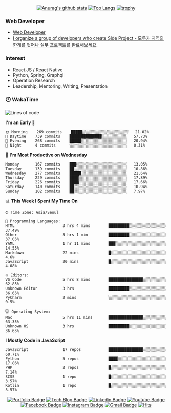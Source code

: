 <div align=center>

[![Anurag's github stats](https://github-readme-stats.vercel.app/api?username=sgd122&show_icons=true)](https://github.com/anuraghazra/github-readme-stats)
[![Top Langs](https://github-readme-stats.vercel.app/api/top-langs/?username=sgd122)](https://github.com/anuraghazra/github-readme-stats)
[![trophy](https://github-profile-trophy.vercel.app/?username=sgd122&theme=juicyfresh)](https://github.com/ryo-ma/github-profile-trophy)
</div>

### Web Developer
- [Web Developer](https://sgd122.github.io/)
- [I organize a group of developers who create Side Project - 모두가 지역의 한계를 벗어나 실무 프로젝트를 완료해보세요](https://dnd.ac/).

### Interest
- React.JS / React Native
- Python, Spring, Graphql
- Operation Research
- Leadership, Mentoring, Writing, Presentation


### 🕙 WakaTime
<!--START_SECTION:waka-->
![Lines of code](https://img.shields.io/badge/From%20Hello%20World%20I%27ve%20Written-1.3%20million%20lines%20of%20code-blue)

**I'm an Early 🐤** 

```text
🌞 Morning    269 commits    █████░░░░░░░░░░░░░░░░░░░░   21.02% 
🌆 Daytime    739 commits    ██████████████░░░░░░░░░░░   57.73% 
🌃 Evening    268 commits    █████░░░░░░░░░░░░░░░░░░░░   20.94% 
🌙 Night      4 commits      ░░░░░░░░░░░░░░░░░░░░░░░░░   0.31%

```
📅 **I'm Most Productive on Wednesday** 

```text
Monday       167 commits    ███░░░░░░░░░░░░░░░░░░░░░░   13.05% 
Tuesday      139 commits    ██░░░░░░░░░░░░░░░░░░░░░░░   10.86% 
Wednesday    277 commits    █████░░░░░░░░░░░░░░░░░░░░   21.64% 
Thursday     229 commits    ████░░░░░░░░░░░░░░░░░░░░░   17.89% 
Friday       226 commits    ████░░░░░░░░░░░░░░░░░░░░░   17.66% 
Saturday     140 commits    ██░░░░░░░░░░░░░░░░░░░░░░░   10.94% 
Sunday       102 commits    ██░░░░░░░░░░░░░░░░░░░░░░░   7.97%

```


📊 **This Week I Spent My Time On** 

```text
⌚︎ Time Zone: Asia/Seoul

💬 Programming Languages: 
HTML                     3 hrs 4 mins        █████████░░░░░░░░░░░░░░░░   37.49% 
Other                    3 hrs 1 min         █████████░░░░░░░░░░░░░░░░   37.05% 
YAML                     1 hr 11 mins        ███░░░░░░░░░░░░░░░░░░░░░░   14.55% 
Markdown                 22 mins             █░░░░░░░░░░░░░░░░░░░░░░░░   4.6% 
JavaScript               20 mins             █░░░░░░░░░░░░░░░░░░░░░░░░   4.08%

🔥 Editors: 
VS Code                  5 hrs 8 mins        ███████████████░░░░░░░░░░   62.85% 
Unknown Editor           3 hrs               █████████░░░░░░░░░░░░░░░░   36.65% 
PyCharm                  2 mins              ░░░░░░░░░░░░░░░░░░░░░░░░░   0.5%

💻 Operating System: 
Mac                      5 hrs 11 mins       ███████████████░░░░░░░░░░   63.35% 
Unknown OS               3 hrs               █████████░░░░░░░░░░░░░░░░   36.65%

```

**I Mostly Code in JavaScript** 

```text
JavaScript               17 repos            ███████████████░░░░░░░░░░   60.71% 
Python                   5 repos             ████░░░░░░░░░░░░░░░░░░░░░   17.86% 
PHP                      2 repos             █░░░░░░░░░░░░░░░░░░░░░░░░   7.14% 
SCSS                     1 repo              █░░░░░░░░░░░░░░░░░░░░░░░░   3.57% 
Kotlin                   1 repo              █░░░░░░░░░░░░░░░░░░░░░░░░   3.57%

```



<!--END_SECTION:waka-->

<div align=center>

[![Portfolio Badge](http://img.shields.io/badge/-Portfolio-black?style=flat-square&logo=github&link=http://sgd122.github.io/)](http://sgd122.github.io/) 
[![Tech Blog Badge](http://img.shields.io/badge/-Tech%20blog-black?style=flat-square&logo=github&link=http://dndacademy.github.io/)](http://dndacademy.github.io/) 
[![Linkedin Badge](https://img.shields.io/badge/-LinkedIn-blue?style=flat-square&logo=Linkedin&logoColor=white&link=https://linkedin.com/company/dndacademy)](https://linkedin.com/company/dndacademy) 
[![Youtube Badge](https://img.shields.io/badge/Youtube-ff0000?style=flat-square&logo=youtube&link=https://www.youtube.com/channel/UCLzVjG8j1m4X8TSpMF-x5yw)](https://www.youtube.com/channel/UCLzVjG8j1m4X8TSpMF-x5yw) 
[![Facebook Badge](https://img.shields.io/badge/-Facebook-1877f2?style=flat-square&logo=facebook&logoColor=white&link=https://www.facebook.com/DNDACADEMY)](https://www.facebook.com/DNDACADEMY) 
[![Instagram Badge](https://img.shields.io/badge/-Instagram-dd2a7b?style=flat-square&logo=instagram&logoColor=white&link=https://www.instagram.com/seong_dev/)](https://www.instagram.com/seong_dev/) 
[![Gmail Badge](https://img.shields.io/badge/-Gmail-d14836?style=flat-square&logo=Gmail&logoColor=white&link=mailto:sgd0947@gmail.com)](mailto:sgd0947@gmail.com)
[![Hits](https://hits.seeyoufarm.com/api/count/incr/badge.svg?url=https%3A%2F%2Fgithub.com%2Fsgd122%2Fhit-counter&count_bg=%2379C83D&title_bg=%23555555&icon=&icon_color=%23E7E7E7&title=hits&edge_flat=false)](https://hits.seeyoufarm.com)
</div>

